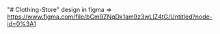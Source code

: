 "# Clothing-Store" 
design in figma => https://www.figma.com/file/bCm9ZNqDk1am9z3wLlZ4tG/Untitled?node-id=0%3A1
